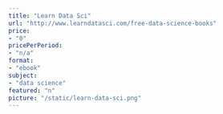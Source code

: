 ```yaml
---
title: "Learn Data Sci"
url: "http://www.learndatasci.com/free-data-science-books"
price: 
- "0"
pricePerPeriod: 
- "n/a"
format: 
- "ebook"
subject: 
- "data science"
featured: "n"
picture: "/static/learn-data-sci.png"
---
```

